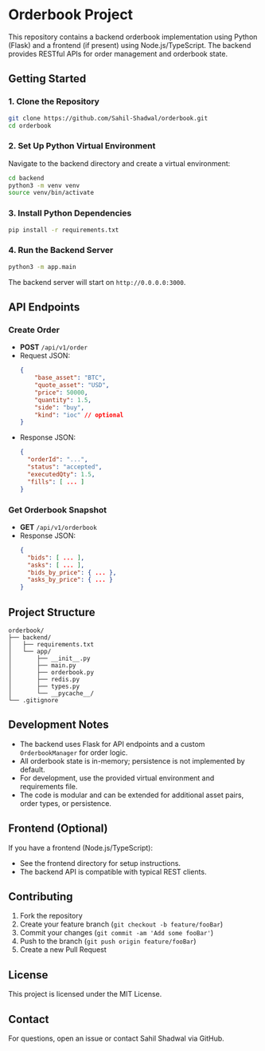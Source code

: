 # Orderbook Project

This repository contains a backend orderbook implementation using Python (Flask) and a frontend (if present) using Node.js/TypeScript. The backend provides RESTful APIs for order management and orderbook state.

## Getting Started

### 1. Clone the Repository

```bash
git clone https://github.com/Sahil-Shadwal/orderbook.git
cd orderbook
```

### 2. Set Up Python Virtual Environment

Navigate to the backend directory and create a virtual environment:

```bash
cd backend
python3 -m venv venv
source venv/bin/activate
```

### 3. Install Python Dependencies

```bash
pip install -r requirements.txt
```

### 4. Run the Backend Server

```bash
python3 -m app.main
```

The backend server will start on `http://0.0.0.0:3000`.

## API Endpoints

### Create Order

-   **POST** `/api/v1/order`
-   Request JSON:
    ```json
    {
        "base_asset": "BTC",
        "quote_asset": "USD",
        "price": 50000,
        "quantity": 1.5,
        "side": "buy",
        "kind": "ioc" // optional
    }
    ```
-   Response JSON:
    ```json
    {
      "orderId": "...",
      "status": "accepted",
      "executedQty": 1.5,
      "fills": [ ... ]
    }
    ```

### Get Orderbook Snapshot

-   **GET** `/api/v1/orderbook`
-   Response JSON:
    ```json
    {
      "bids": [ ... ],
      "asks": [ ... ],
      "bids_by_price": { ... },
      "asks_by_price": { ... }
    }
    ```

## Project Structure

```
orderbook/
├── backend/
│   ├── requirements.txt
│   └── app/
│       ├── __init__.py
│       ├── main.py
│       ├── orderbook.py
│       ├── redis.py
│       ├── types.py
│       └── __pycache__/
└── .gitignore
```

## Development Notes

-   The backend uses Flask for API endpoints and a custom `OrderbookManager` for order logic.
-   All orderbook state is in-memory; persistence is not implemented by default.
-   For development, use the provided virtual environment and requirements file.
-   The code is modular and can be extended for additional asset pairs, order types, or persistence.

## Frontend (Optional)

If you have a frontend (Node.js/TypeScript):

-   See the frontend directory for setup instructions.
-   The backend API is compatible with typical REST clients.

## Contributing

1. Fork the repository
2. Create your feature branch (`git checkout -b feature/fooBar`)
3. Commit your changes (`git commit -am 'Add some fooBar'`)
4. Push to the branch (`git push origin feature/fooBar`)
5. Create a new Pull Request

## License

This project is licensed under the MIT License.

## Contact

For questions, open an issue or contact Sahil Shadwal via GitHub.
